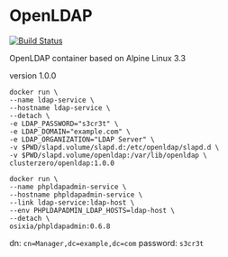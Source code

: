 # OpenLDAP

[![Build Status](https://drone.cluster-zero.com/api/badges/Clusterzero/docker-openldap/status.svg)](https://drone.cluster-zero.com/Clusterzero/docker-openldap)

OpenLDAP container based on Alpine Linux 3.3

version 1.0.0

```
docker run \
--name ldap-service \
--hostname ldap-service \
--detach \
-e LDAP_PASSWORD="s3cr3t" \
-e LDAP_DOMAIN="example.com" \
-e LDAP_ORGANIZATION="LDAP Server" \
-v $PWD/slapd.volume/slapd.d:/etc/openldap/slapd.d \
-v $PWD/slapd.volume/openldap:/var/lib/openldap \
clusterzero/openldap:1.0.0
```

```
docker run \
--name phpldapadmin-service \
--hostname phpldapadmin-service \
--link ldap-service:ldap-host \
--env PHPLDAPADMIN_LDAP_HOSTS=ldap-host \
--detach \
osixia/phpldapadmin:0.6.8
```

dn: `cn=Manager,dc=example,dc=com`
password: `s3cr3t`
